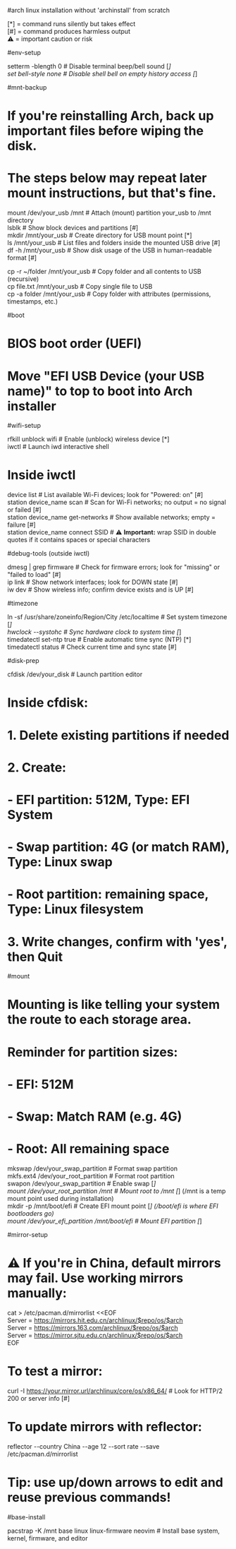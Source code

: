 #arch linux installation without 'archinstall' from scratch

[*] = command runs silently but takes effect  
[#] = command produces harmless output  
:warning: = important caution or risk  

#env-setup

setterm -blength 0  # Disable terminal beep/bell sound [*]  
set bell-style none  # Disable shell bell on empty history access [*]  

#mnt-backup

# If you're reinstalling Arch, back up important files before wiping the disk.
# The steps below may repeat later mount instructions, but that's fine.

mount /dev/your_usb /mnt  # Attach (mount) partition your_usb to /mnt directory  
lsblk  # Show block devices and partitions [#]  
mkdir /mnt/your_usb  # Create directory for USB mount point [*]  
ls /mnt/your_usb  # List files and folders inside the mounted USB drive [#]  
df -h /mnt/your_usb  # Show disk usage of the USB in human-readable format [#]  

cp -r ~/folder /mnt/your_usb  # Copy folder and all contents to USB (recursive)  
cp file.txt /mnt/your_usb  # Copy single file to USB  
cp -a folder /mnt/your_usb  # Copy folder with attributes (permissions, timestamps, etc.)

#boot

# BIOS boot order (UEFI)
# Move "EFI USB Device (your USB name)" to top to boot into Arch installer

#wifi-setup

rfkill unblock wifi  # Enable (unblock) wireless device [*]  
iwctl  # Launch iwd interactive shell

# Inside iwctl
device list  # List available Wi-Fi devices; look for "Powered: on" [#]  
station device_name scan  # Scan for Wi-Fi networks; no output = no signal or failed [#]  
station device_name get-networks  # Show available networks; empty = failure [#]  
station device_name connect SSID  # :warning: **Important:** wrap SSID in double quotes if it contains spaces or special characters  

#debug-tools (outside iwctl)

dmesg | grep firmware  # Check for firmware errors; look for "missing" or "failed to load" [#]  
ip link  # Show network interfaces; look for DOWN state [#]  
iw dev  # Show wireless info; confirm device exists and is UP [#]  

#timezone

ln -sf /usr/share/zoneinfo/Region/City /etc/localtime  # Set system timezone [*]  
hwclock --systohc  # Sync hardware clock to system time [*]  
timedatectl set-ntp true  # Enable automatic time sync (NTP) [*]  
timedatectl status  # Check current time and sync state [#]  

#disk-prep

cfdisk /dev/your_disk  # Launch partition editor

# Inside cfdisk:
# 1. Delete existing partitions if needed  
# 2. Create:
#    - EFI partition: 512M, Type: EFI System
#    - Swap partition: 4G (or match RAM), Type: Linux swap
#    - Root partition: remaining space, Type: Linux filesystem  
# 3. Write changes, confirm with 'yes', then Quit

#mount

# Mounting is like telling your system the route to each storage area.

# Reminder for partition sizes:
# - EFI: 512M  
# - Swap: Match RAM (e.g. 4G)  
# - Root: All remaining space

mkswap /dev/your_swap_partition  # Format swap partition  
mkfs.ext4 /dev/your_root_partition  # Format root partition  
swapon /dev/your_swap_partition  # Enable swap [*]  
mount /dev/your_root_partition /mnt  # Mount root to /mnt [*]  (/mnt is a temp mount point used during installation)  
mkdir -p /mnt/boot/efi  # Create EFI mount point [*] (/boot/efi is where EFI bootloaders go)  
mount /dev/your_efi_partition /mnt/boot/efi  # Mount EFI partition [*]  

#mirror-setup

# :warning: If you're in China, default mirrors may fail. Use working mirrors manually:
cat > /etc/pacman.d/mirrorlist <<EOF  
Server = https://mirrors.hit.edu.cn/archlinux/$repo/os/$arch  
Server = https://mirrors.163.com/archlinux/$repo/os/$arch  
Server = https://mirror.sjtu.edu.cn/archlinux/$repo/os/$arch  
EOF  

# To test a mirror:
curl -I https://your.mirror.url/archlinux/core/os/x86_64/  # Look for HTTP/2 200 or server info [#]

# To update mirrors with reflector:
reflector --country China --age 12 --sort rate --save /etc/pacman.d/mirrorlist  

# Tip: use up/down arrows to edit and reuse previous commands!

#base-install

pacstrap -K /mnt base linux linux-firmware neovim  # Install base system, kernel, firmware, and editor  








